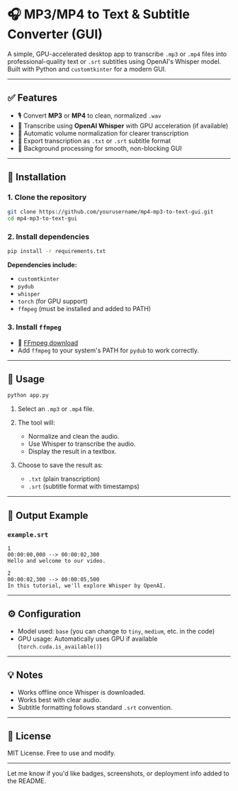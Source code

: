 
# 🎧 MP3/MP4 to Text & Subtitle Converter (GUI)

A simple, GPU-accelerated desktop app to transcribe `.mp3` or `.mp4` files into professional-quality text or `.srt` subtitles using OpenAI's Whisper model. Built with Python and `customtkinter` for a modern GUI.

---

## ✅ Features

* 🎙️ Convert **MP3** or **MP4** to clean, normalized `.wav`
* 🧠 Transcribe using **OpenAI Whisper** with GPU acceleration (if available)
* 🧼 Automatic volume normalization for clearer transcription
* 📜 Export transcription as `.txt` or `.srt` subtitle format
* 🔄 Background processing for smooth, non-blocking GUI

---

## 🚀 Installation

### 1. Clone the repository

```bash
git clone https://github.com/yourusername/mp4-mp3-to-text-gui.git
cd mp4-mp3-to-text-gui
```

### 2. Install dependencies

```bash
pip install -r requirements.txt
```

**Dependencies include:**

* `customtkinter`
* `pydub`
* `whisper`
* `torch` (for GPU support)
* `ffmpeg` (must be installed and added to PATH)

### 3. Install `ffmpeg`

* 🔗 [FFmpeg download](https://ffmpeg.org/download.html)
* Add `ffmpeg` to your system's PATH for `pydub` to work correctly.

---

## 🧪 Usage

```bash
python app.py
```

1. Select an `.mp3` or `.mp4` file.
2. The tool will:

   * Normalize and clean the audio.
   * Use Whisper to transcribe the audio.
   * Display the result in a textbox.
3. Choose to save the result as:

   * `.txt` (plain transcription)
   * `.srt` (subtitle format with timestamps)

---

## 📂 Output Example

### `example.srt`

```srt
1
00:00:00,000 --> 00:00:02,300
Hello and welcome to our video.

2
00:00:02,300 --> 00:00:05,500
In this tutorial, we'll explore Whisper by OpenAI.
```

---

## ⚙️ Configuration

* Model used: `base` (you can change to `tiny`, `medium`, etc. in the code)
* GPU usage: Automatically uses GPU if available (`torch.cuda.is_available()`)

---

## 💡 Notes

* Works offline once Whisper is downloaded.
* Works best with clear audio.
* Subtitle formatting follows standard `.srt` convention.

---

## 📜 License

MIT License. Free to use and modify.

---

Let me know if you'd like badges, screenshots, or deployment info added to the README.
